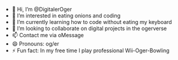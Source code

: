 - 👋 Hi, I’m @DigitalerOger
- 👀 I’m interested in eating onions and coding
- 🌱 I’m currently learning how to code without eating my keyboard
- 💞️ I’m looking to collaborate on digital projects in the ogerverse
- 📫 Contact me via oMessage
- 😄 Pronouns: og/er
- ⚡ Fun fact: In my free time I play professional Wii-Oger-Bowling

<!---
DigitalerOger/DigitalerOger is a ✨ special ✨ repository because its `README.md` (this file) appears on your GitHub profile.
You can click the Preview link to take a look at your changes.
--->
